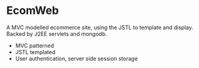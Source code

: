 EcomWeb
=======

A MVC modelled ecommerce site, using the JSTL to template and display. Backed by J2EE servlets and mongodb. 

* MVC patterned
* JSTL templated
* User authentication, server side session storage
